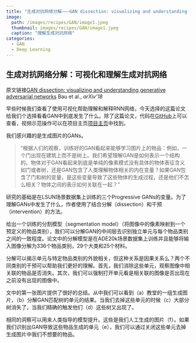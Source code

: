 ```yaml
---
title: "生成对抗网络分解———GAN dissection: visualizing and understanding generative adversarial networks"
image: 
  path: /images/recipes/GAN/image1.jpeg
  thumbnail: images/recipes/GAN/image1.jpeg
  caption: "理解生成对抗网络"
categories:
  - GAN
  - Deep Learning
---
```


## 生成对抗网络分解：可视化和理解生成对抗网络

原文链接[GAN dissection: visualizing and understanding generative adversarial networks](https://arxiv.org/abs/1811.10597) Bau et al., *arXiv’18*

早些时候我们查看了使用可视化帮助理解和解释RNN网络，今天选择的这篇论文给我们个选择看看GAN中到底发生了什么。除了这篇论文，代码在[GitHub](https://github.com/CSAILVision/GANDissect)上可以查看，视频示范操作可以在项目主页[项目主页](https://gandissect.csail.mit.edu/)中找到。

我们感兴趣的是生成图片的GANs。

> “根据人们的观察，训练好的GAN看起来能够学习图片上的物品：例如，一个门出现在建筑上而不是树上。我们希望理解GAN是如何表示一个结构的。物体对于GAN看起来到底是单纯的像素模式没有具体的物体表征含义如门或者树，还是GAN包含了人类理解物体相关的内在变量？如果GAN包含了门和树的变量，是这些变量导致了这些物体的生成过程，还是他们不怎么相关？物体之间的表示如何关联在一起？”

研究的基础是在LSUN场景数据集上训练的三个Progressive GANs的变量。为了理解GANs中发生了什么，作者使用了结合分解（dissection）和干预（intervention）的方法。

给出一个训练的分割模型（segmentation model）（将图像中的像素映射到一个预定义的物品类别），我们可以分解GAN的中间层去识别独立单元与每个物品类别之间的一致程度。论文中的分解模型是在ADE20k场景数据集上训练并且能够将输入图像分解为336个物品类别，29个大类和25个材料。

分解可以揭示单元与特定物品类别的外貌相关，但这种关系是因果关系么？两个不同类别的干预可以帮助我们更好的理解。首先，我们消除这些单元，观察图像中相关联的物品是否消失。其次，我们可以强制打开单元看是相关联的图像是否出现在之前没有出现的图像中。

文中的第一张图片提供了很好的总结。从中我们可以看到（a）教堂的一组生成图片，（b）分解GAN匹配树的单元的结果。当我们去掉这些单元的时候（c）大部分树消失了，当我们精确的触发他们（d）这些树又出现了。

相同的洞察可以用来人类指导的模型提升。这些是我们人工生成的图片（f）。如果我们识别出GAN导致这些物品生成的单元（e），我们可以通过关闭这些单元去掉生成图片中我们不想要的物品。

